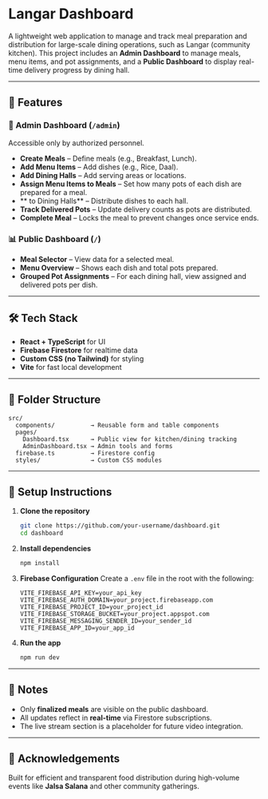 # Langar Dashboard

A lightweight web application to manage and track meal preparation and distribution for large-scale dining operations, such as Langar (community kitchen). This project includes an **Admin Dashboard** to manage meals, menu items, and pot assignments, and a **Public Dashboard** to display real-time delivery progress by dining hall.

---

## 🚀 Features

### 🔐 Admin Dashboard (`/admin`)
Accessible only by authorized personnel.

- **Create Meals** – Define meals (e.g., Breakfast, Lunch).
- **Add Menu Items** – Add dishes (e.g., Rice, Daal).
- **Add Dining Halls** – Add serving areas or locations.
- **Assign Menu Items to Meals** – Set how many pots of each dish are prepared for a meal.
- ** to Dining Halls** – Distribute dishes to each hall.
- **Track Delivered Pots** – Update delivery counts as pots are distributed.
- **Complete Meal** – Locks the meal to prevent changes once service ends.

### 📊 Public Dashboard (`/`)
- **Meal Selector** – View data for a selected meal.
- **Menu Overview** – Shows each dish and total pots prepared.
- **Grouped Pot Assignments** – For each dining hall, view assigned and delivered pots per dish.

---

## 🛠 Tech Stack

- **React + TypeScript** for UI
- **Firebase Firestore** for realtime data
- **Custom CSS (no Tailwind)** for styling
- **Vite** for fast local development

---

## 📁 Folder Structure

```
src/
  components/          → Reusable form and table components
  pages/
    Dashboard.tsx      → Public view for kitchen/dining tracking
    AdminDashboard.tsx → Admin tools and forms
  firebase.ts          → Firestore config
  styles/              → Custom CSS modules
```

---

## 🧪 Setup Instructions

1. **Clone the repository**
   ```bash
   git clone https://github.com/your-username/dashboard.git
   cd dashboard
   ```

2. **Install dependencies**
   ```bash
   npm install
   ```

3. **Firebase Configuration**
   Create a `.env` file in the root with the following:
   ```env
   VITE_FIREBASE_API_KEY=your_api_key
   VITE_FIREBASE_AUTH_DOMAIN=your_project.firebaseapp.com
   VITE_FIREBASE_PROJECT_ID=your_project_id
   VITE_FIREBASE_STORAGE_BUCKET=your_project.appspot.com
   VITE_FIREBASE_MESSAGING_SENDER_ID=your_sender_id
   VITE_FIREBASE_APP_ID=your_app_id
   ```

4. **Run the app**
   ```bash
   npm run dev
   ```

---

## 📝 Notes

- Only **finalized meals** are visible on the public dashboard.
- All updates reflect in **real-time** via Firestore subscriptions.
- The live stream section is a placeholder for future video integration.

---

## 🙏 Acknowledgements

Built for efficient and transparent food distribution during high-volume events like **Jalsa Salana** and other community gatherings.

